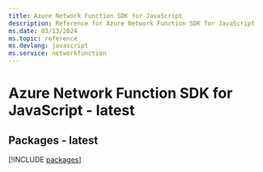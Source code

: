 ```yaml
---
title: Azure Network Function SDK for JavaScript
description: Reference for Azure Network Function SDK for JavaScript
ms.date: 03/13/2024
ms.topic: reference
ms.devlang: javascript
ms.service: networkfunction
---
```

# Azure Network Function SDK for JavaScript - latest
## Packages - latest
[!INCLUDE [packages](network-function-index.md)]
